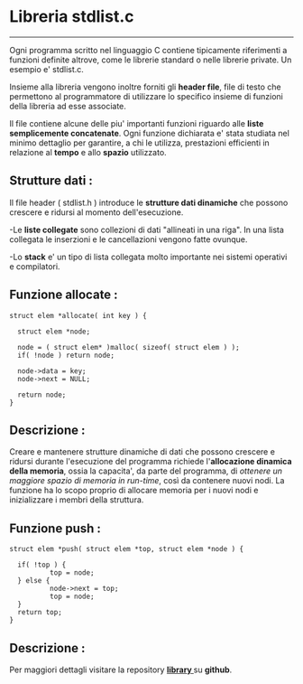 Libreria stdlist.c
===================

----------

Ogni programma scritto nel linguaggio C contiene tipicamente
riferimenti a funzioni definite altrove, come le librerie standard
o nelle librerie private. Un esempio e' stdlist.c.

Insieme alla libreria vengono inoltre forniti gli **header
file**, file di testo che permettono al programmatore di utilizzare
lo specifico insieme di funzioni della libreria ad esse associate.

Il file contiene alcune delle piu' importanti funzioni riguardo
alle **liste semplicemente concatenate**. Ogni funzione dichiarata e'
stata studiata nel minimo dettaglio per garantire, a chi le utilizza,
prestazioni efficienti in relazione al **tempo** e allo **spazio** utilizzato.


Strutture dati :
----------

Il file header ( stdlist.h ) introduce le **strutture dati dinamiche** che
possono crescere e ridursi al momento dell'esecuzione.

-Le **liste collegate** sono collezioni di dati "allineati in una riga".
 In una lista collegata le inserzioni e le cancellazioni vengono fatte
 ovunque.

-Lo **stack** e' un tipo di lista collegata molto importante nei sistemi
 operativi e compilatori.



Funzione allocate :
----------

```
struct elem *allocate( int key ) {

  struct elem *node;

  node = ( struct elem* )malloc( sizeof( struct elem ) );
  if( !node ) return node;

  node->data = key;
  node->next = NULL;

  return node;
}
```

Descrizione :
----------

Creare e mantenere strutture dinamiche di dati che possono crescere e ridursi durante
l'esecuzione del programma richiede l'**allocazione dinamica della memoria**, ossia la
capacita', da parte del programma, di _ottenere un maggiore spazio di memoria in run-time_,
così da contenere nuovi nodi.
La funzione ha lo scopo proprio di allocare memoria per i nuovi nodi e inizializzare i membri
della struttura.

Funzione push :
----------

```
struct elem *push( struct elem *top, struct elem *node ) {

  if( !top ) {
          top = node;
  } else {
          node->next = top;
          top = node;
  }
  return top;
}
```

Descrizione :
----------

 Per maggiori dettagli visitare la repository **[ library ]( https://github.com/GiandomenicoIameo/library )** su **github**.
